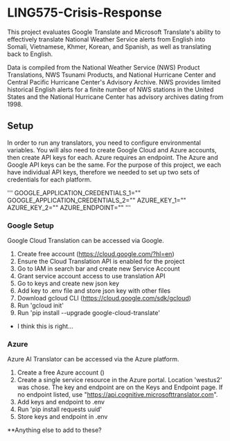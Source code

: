 # LING575-Crisis-Response

This project evaluates Google Translate and Microsoft Translate's ability to effectively translate National Weather Service  alerts from English into Somali, Vietnamese, Khmer, Korean, and Spanish, as well as translating back to English.


Data is compiled from the National Weather Service (NWS) Product Translations, NWS Tsunami Products, and National Hurricane Center and Central Pacific Hurricane Center's Advisory Archive. NWS provides limited historical English alerts for a finite number of NWS stations in the United States and the National Hurricane Center has advisory archives dating from 1998. 


## Setup

In order to run any translators, you need to configure environmental variables. You will also need to create Google Cloud and Azure accounts, then create API keys for each. Azure requires an endpoint. The Azure and Google API keys can be the same. For the purpose of this project, we each have individual API keys, therefore we needed to set up two sets of credentials for each platform.

'''
GOOGLE_APPLICATION_CREDENTIALS_1=""
GOOGLE_APPLICATION_CREDENTIALS_2=""
AZURE_KEY_1=""
AZURE_KEY_2=""
AZURE_ENDPOINT=""
'''

### Google Setup
Google Cloud Translation can be accessed via Google.

1. Create free account (https://cloud.google.com/?hl=en)
2. Ensure the Cloud Translation API is enabled for the project
3. Go to IAM in search bar and create new Service Account
4. Grant service account access to use translation API 
5. Go to keys and create new json key
6. Add key to .env file and store json key with other files
7. Download gcloud CLI (https://cloud.google.com/sdk/gcloud)
8. Run 'gcloud init'
9. Run 'pip install --upgrade google-cloud-translate'

* I think this is right...

### Azure

Azure AI Translator can be accessed via the Azure platform.

1. Create a free Azure account ()
2. Create a single service resource in the Azure portal. Location 'westus2' was chose. The key and endpoint are on the Keys and Endpoint page. If no endpoint listed, use "https://api.cognitive.microsofttranslator.com".
3. Add keys and endpoint to .env
4. Run 'pip install requests uuid'
5. Store keys and endpoint in .env

**Anything else to add to these?


